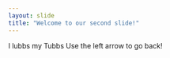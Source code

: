 ```yaml
---
layout: slide
title: "Welcome to our second slide!"
---
```

I lubbs my Tubbs
Use the left arrow to go back!
